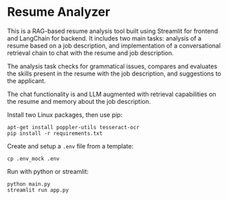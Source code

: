 # Resume Analyzer
This is a RAG-based resume analysis tool built using Streamlit for frontend and LangChain for backend. 
It includes two main tasks: analysis of a resume based on a job description, and 
implementation of a conversational retrieval chain to chat with the resume and job description.

The analysis task checks for grammatical issues, compares and evaluates the skills present in the resume 
with the job description, and suggestions to the applicant.   

The chat functionality is and LLM augmented with retrieval capabilities on the resume and 
memory about the job description.

Install two Linux packages, then use pip:
```
apt-get install poppler-utils tesseract-ocr
pip install -r requirements.txt
```
Create and setup a `.env` file from a template:
```
cp .env_mock .env
```

Run with python or streamlit:
```
python main.py
streamlit run app.py
```
